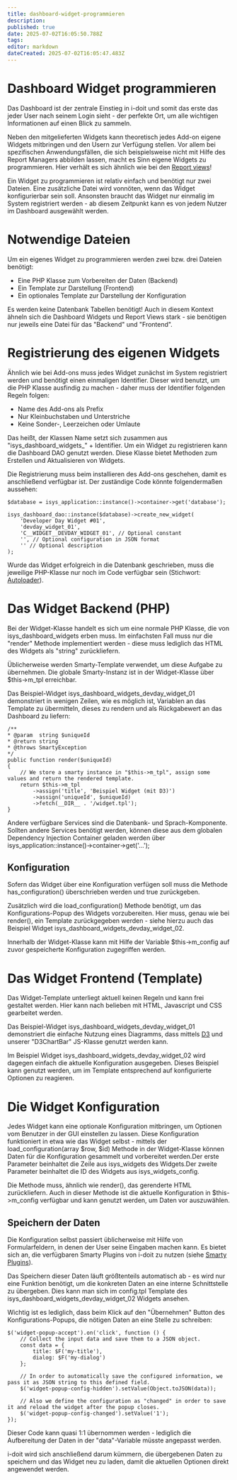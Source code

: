 ```yaml
---
title: dashboard-widget-programmieren
description: 
published: true
date: 2025-07-02T16:05:50.788Z
tags: 
editor: markdown
dateCreated: 2025-07-02T16:05:47.483Z
---
```


# Dashboard Widget programmieren

Das Dashboard ist der zentrale Einstieg in i-doit und somit das erste das jeder User nach seinem Login sieht - der perfekte Ort, um alle wichtigen Informationen auf einen Blick zu sammeln.

Neben den mitgelieferten Widgets kann theoretisch jedes Add-on eigene Widgets mitbringen und den Usern zur Verfügung stellen. Vor allem bei spezifischen Anwendungsfällen, die sich beispielsweise nicht mit Hilfe des Report Managers abbilden lassen, macht es Sinn eigene Widgets zu programmieren. Hier verhält es sich ähnlich wie bei den [Report views](./report-views.md)!

Ein Widget zu programmieren ist relativ einfach und benötigt nur zwei Dateien. Eine zusätzliche Datei wird vonnöten, wenn das Widget konfigurierbar sein soll. Ansonsten braucht das Widget nur einmalig im System registriert werden - ab diesem Zeitpunkt kann es von jedem Nutzer im Dashboard ausgewählt werden.

<!---
Dieser Artikel basiert auf dem "[Example Dashboard]()" Add-on und verwendet dies zur Erklärung verschiedener Technologien die wir einsetzen.
-->

Notwendige Dateien
==================

Um ein eigenes Widget zu programmieren werden zwei bzw. drei Dateien benötigt:

*   Eine PHP Klasse zum Vorbereiten der Daten (Backend)
*   Ein Template zur Darstellung (Frontend)
*   Ein optionales Template zur Darstellung der Konfiguration

Es werden keine Datenbank Tabellen benötigt! Auch in diesem Kontext ähneln sich die Dashboard Widgets und Report Views stark - sie benötigen nur jeweils eine Datei für das "Backend" und "Frontend".

Registrierung des eigenen Widgets
=================================

Ähnlich wie bei Add-ons muss jedes Widget zunächst im System registriert werden und benötigt einen einmaligen Identifier. Dieser wird benutzt, um die PHP Klasse ausfindig zu machen - daher muss der Identifier folgenden Regeln folgen:

*   Name des Add-ons als Prefix
*   Nur Kleinbuchstaben und Unterstriche
*   Keine Sonder-, Leerzeichen oder Umlaute

<!---
Im "[Example Dashboard]()" Add-on werden zwei Widgets registriert mit den Namen devday_widget_01 und devday_widget_02. Daraus ergeben sich die PHP Klassen Namen isys_dashboard_widgets_devday_widget_01 und isys_dashboard_widgets_devday_widget_02.
-->

Das heißt, der Klassen Name setzt sich zusammen aus "isys\_dashboard\_widgets\_" + Identifier. Um ein Widget zu registrieren kann die Dashboard DAO genutzt werden. Diese Klasse bietet Methoden zum Erstellen und Aktualisieren von Widgets.

Die Registrierung muss beim installieren des Add-ons geschehen, damit es anschließend verfügbar ist. Der zuständige Code könnte folgendermaßen aussehen:

    $database = isys_application::instance()->container->get('database');

    isys_dashboard_dao::instance($database)->create_new_widget(
        'Developer Day Widget #01',
        'devday_widget_01',
        'C__WIDGET__DEVDAY_WIDGET_01', // Optional constant
        '', // Optional configuration in JSON format
        '' // Optional description
    );

Wurde das Widget erfolgreich in die Datenbank geschrieben, muss die jeweilige PHP-Klasse nur noch im Code verfügbar sein (Stichwort: [Autoloader](./boostraping-eines-add-ons.md)).

Das Widget Backend (PHP)
========================

Bei der Widget-Klasse handelt es sich um eine normale PHP Klasse, die von isys_dashboard_widgets erben muss. Im einfachsten Fall muss nur die "render" Methode implementiert werden - diese muss lediglich das HTML des Widgets als "string" zurückliefern.

Üblicherweise werden Smarty-Template verwendet, um diese Aufgabe zu übernehmen. Die globale Smarty-Instanz ist in der Widget-Klasse über $this->m_tpl erreichbar.

Das Beispiel-Widget isys_dashboard_widgets_devday_widget_01 demonstriert in wenigen Zeilen, wie es möglich ist, Variablen an das Template zu übermitteln, dieses zu rendern und als Rückgabewert an das Dashboard zu liefern:

    /**
    * @param  string $uniqueId
    * @return string
    * @throws SmartyException
    */
    public function render($uniqueId)
    {
        // We store a smarty instance in "$this->m_tpl", assign some values and return the rendered template.
        return $this->m_tpl
            ->assign('title', 'Beispiel Widget (mit D3)')
            ->assign('uniqueId', $uniqueId)
            ->fetch(__DIR__ . '/widget.tpl');
    }

Andere verfügbare Services sind die Datenbank- und Sprach-Komponente. Sollten andere Services benötigt werden, können diese aus dem globalen Dependency Injection Container geladen werden über isys_application::instance()->container->get('...');

Konfiguration
-------------

Sofern das Widget über eine Konfiguration verfügen soll muss die Methode has_configuration() überschrieben werden und true zurückgeben.

Zusätzlich wird die load_configuration() Methode benötigt, um das Konfigurations-Popup des Widgets vorzubereiten. Hier muss, genau wie bei render(), ein Template zurückgegeben werden - siehe hierzu auch das Beispiel Widget isys_dashboard_widgets_devday_widget_02.

Innerhalb der Widget-Klasse kann mit Hilfe der Variable $this->m_config auf zuvor gespeicherte Konfiguration zugegriffen werden.

Das Widget Frontend (Template)
==============================

Das Widget-Template unterliegt aktuell keinen Regeln und kann frei gestaltet werden. Hier kann nach belieben mit HTML, Javascript und CSS gearbeitet werden.

Das Beispiel-Widget isys_dashboard_widgets_devday_widget_01 demonstriert die einfache Nutzung eines Diagramms, dass mittels [D3](https://d3js.org/) und unserer "D3ChartBar" JS-Klasse genutzt werden kann.

Im Beispiel Widget isys_dashboard_widgets_devday_widget_02 wird dagegen einfach die aktuelle Konfiguration ausgegeben. Dieses Beispiel kann genutzt werden, um im Template entsprechend auf konfigurierte Optionen zu reagieren.

Die Widget Konfiguration
========================

Jedes Widget kann eine optionale Konfiguration mitbringen, um Optionen vom Benutzer in der GUI einstellen zu lassen. Diese Konfiguration funktioniert in etwa wie das Widget selbst - mittels der load_configuration(array $row, $id) Methode in der Widget-Klasse können Daten für die Konfiguration gesammelt und vorbereitet werden.Der erste Parameter beinhaltet die Zeile aus isys_widgets des Widgets.Der zweite Parameter beinhaltet die ID des Widgets aus isys_widgets_config.

Die Methode muss, ähnlich wie render(), das gerenderte HTML zurückliefern.
Auch in dieser Methode ist die aktuelle Konfiguration in $this->m_config verfügbar und kann genutzt werden, um Daten vor auszuwählen.

Speichern der Daten
-------------------

Die Konfiguration selbst passiert üblicherweise mit Hilfe von Formularfeldern, in denen der User seine Eingaben machen kann. Es bietet sich an, die verfügbaren Smarty Plugins von i-doit zu nutzen (siehe [Smarty Plugins](./kategorien-programmieren.md#smarty-plugins)).

Das Speichern dieser Daten läuft größtenteils automatisch ab - es wird nur eine Funktion benötigt, um die konkreten Daten an eine interne Schnittstelle zu übergeben. Dies kann man sich im config.tpl Template des isys_dashboard_widgets_devday_widget_02 Widgets ansehen.

Wichtig ist es lediglich, dass beim Klick auf den "Übernehmen" Button des Konfigurations-Popups, die nötigen Daten an eine Stelle zu schreiben:

    $('widget-popup-accept').on('click', function () {
        // Collect the input data and save them to a JSON object.
        const data = {
            title: $F('my-title'),
            dialog: $F('my-dialog')
        };

        // In order to automatically save the configured information, we pass it as JSON string to this defined field.
        $('widget-popup-config-hidden').setValue(Object.toJSON(data));

        // Also we define the configuration as "changed" in order to save it and reload the widget after the popup closes.
        $('widget-popup-config-changed').setValue('1');
    });

Dieser Code kann quasi 1:1 übernommen werden - lediglich die Aufbereitung der Daten in der "data"-Variable müsste angepasst werden.

i-doit wird sich anschließend darum kümmern, die übergebenen Daten zu speichern und das Widget neu zu laden, damit die aktuellen Optionen direkt angewendet werden.
